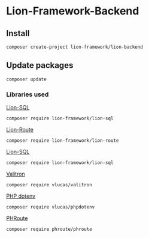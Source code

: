 # Lion-Framework-Backend

## Install
```
composer create-project lion-framework/lion-backend
```

## Update packages
```
composer update
```

### Libraries used
[Lion-SQL](https://github.com/Sleon4/Lion-SQL)
```
composer require lion-framework/lion-sql
```

[Lion-Route](https://github.com/Sleon4/Lion-Route)
```
composer require lion-framework/lion-route
```

[Lion-SQL](https://github.com/Sleon4/Lion-SQL)
```
composer require lion-framework/lion-sql
```

[Valitron](https://github.com/vlucas/valitron)
```
composer require vlucas/valitron
```

[PHP dotenv](https://github.com/vlucas/phpdotenv)
```
composer require vlucas/phpdotenv
```

[PHRoute](https://github.com/mrjgreen/phroute)
```
composer require phroute/phroute
```